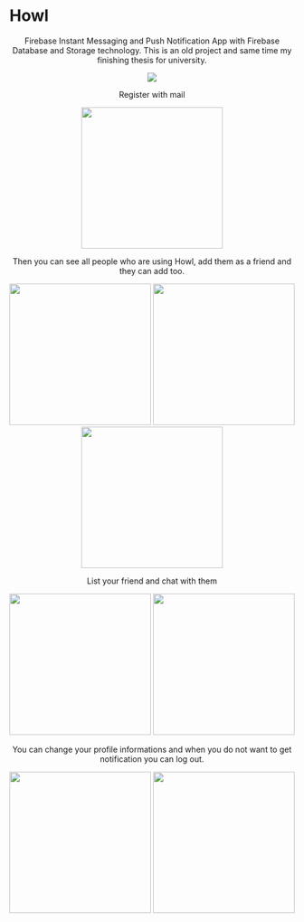 # Howl
<p align="center">
Firebase Instant Messaging and Push Notification App with Firebase Database and Storage technology.
  This is an old project and same time my finishing thesis for university.
</p>

<p align="center"><a href="https://play.google.com/store/apps/details?id=com.ozhan.mustafa.howl"><img src="https://play.google.com/intl/en_us/badges/images/generic/en_badge_web_generic.png"></a></p>

<p align="center">
Register with mail
</p>

<p align="center">
<img src="https://s19.postimg.cc/vp1sl5k77/image.png" width="250px" />
</p>

<p align="center">
Then you can see all people who are using Howl, add them as a friend and they can add too.
</p>

<p align="center">
<img src="https://s19.postimg.cc/xgurg4gfn/image.png" width="250px" /> <img src="https://s19.postimg.cc/eoiwcip6b/image.png" width="250px" /> <img src="https://s19.postimg.cc/5gqnvt2oj/image.png" width="250px" />
</p>

<p align="center">
List your friend and chat with them
</p>

<p align="center">
<img src="https://s19.postimg.cc/ikw88hn0j/image.png" width="250px" /> <img src="https://s19.postimg.cc/bhocswk5v/image.png" width="250px" />
</p>

<p align="center">
You can change your profile informations and when you do not want to get notification you can log out.
</p>

<p align="center">
<img src="https://s19.postimg.cc/fqt2v2v4z/image.png" width="250px" /> <img src="https://s19.postimg.cc/tkhfk48ar/image.png" width="250px" />
</p>
